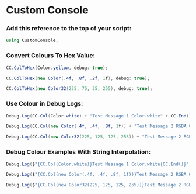 # Custom Console #

### Add this reference to the top of your script: ###

```cs
using CustomConsole;
```

### Convert Colours To Hex Value: ###


```cs
CC.ColToHex(Color.yellow, debug: true);
```

```cs
CC.ColToHex(new Color(.4f, .8f, .2f, 1f), debug: true);
```

```cs
CC.ColToHex(new Color32(225, 75, 25, 255), debug: true);
```

### Use Colour in Debug Logs: ###

```cs
Debug.Log(CC.Col(Color.white) + "Test Message 1 Color.white" + CC.End());
```

```cs
Debug.Log(CC.Col(new Color(.4f, .4f, .8f, 1f)) + "Test Message 2 RGBA 0-1" + CC.End());
```

```cs
Debug.Log(CC.Col(new Color32(225, 125, 125, 255)) + "Test Message 2 RGBA 0-255" + CC.End());
```

### Debug Colour Examples With String Interpolation: ###

```cs
Debug.Log($"{CC.Col(Color.white)}Test Message 1 Color.white{CC.End()}");
```

```cs
Debug.Log($"{CC.Col(new Color(.4f, .4f, .8f, 1f))}Test Message 2 RGBA 0-1{CC.End()}");
```

```cs
Debug.Log($"{CC.Col(new Color32(225, 125, 125, 255))}Test Message 2 RGBA 0-255{CC.End()}");
```
